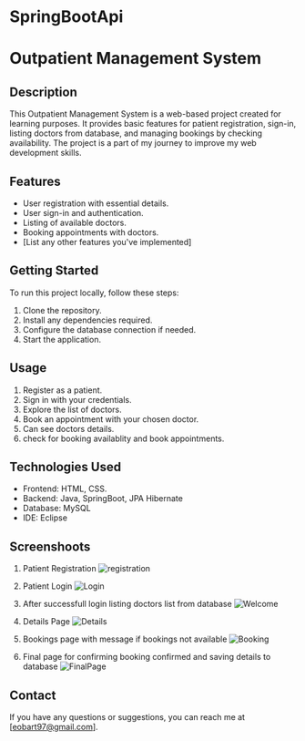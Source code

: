 # SpringBootApi

# Outpatient Management System

## Description
This Outpatient Management System is a web-based project created for learning purposes. It provides basic features for patient registration, sign-in, listing doctors from database, and managing bookings by checking availability. The project is a part of my journey to improve my web development skills.

## Features
- User registration with essential details.
- User sign-in and authentication.
- Listing of available doctors.
- Booking appointments with doctors.
- [List any other features you've implemented]

## Getting Started
To run this project locally, follow these steps:
1. Clone the repository.
2. Install any dependencies required.
3. Configure the database connection if needed.
4. Start the application.

## Usage
1. Register as a patient.
2. Sign in with your credentials.
3. Explore the list of doctors.
4. Book an appointment with your chosen doctor.
5. Can see doctors details.
6. check for booking availablity and book appointments.

## Technologies Used
- Frontend: HTML, CSS.
- Backend: Java, SpringBoot, JPA Hibernate
- Database: MySQL
- IDE: Eclipse

## Screenshoots
1) Patient Registration
   ![registration](https://github.com/LovekeshSawant/SpringBootApi/assets/91584045/f7bc3c88-8b57-4d96-92a7-d954a1be8977)

2) Patient Login
  ![Login](https://github.com/LovekeshSawant/SpringBootApi/assets/91584045/011b23c8-c334-492c-afe6-008e630837d3)

3) After successfull login listing doctors list from database 
  ![Welcome](https://github.com/LovekeshSawant/SpringBootApi/assets/91584045/456f8fc7-3486-4b83-8f1c-90a38571e5ea)

4) Details Page
   ![Details](https://github.com/LovekeshSawant/SpringBootApi/assets/91584045/5eb6e09f-69d3-441e-8ed7-fddaa23e279a)

5) Bookings page with message if bookings not available
   ![Booking](https://github.com/LovekeshSawant/SpringBootApi/assets/91584045/36fae081-5f28-4b73-9351-7541dfabd4f8)

6) Final page for confirming booking confirmed and saving details to database
    ![FinalPage](https://github.com/LovekeshSawant/SpringBootApi/assets/91584045/44a64268-7987-4cac-b627-69d9f418bd8f)

## Contact
If you have any questions or suggestions, you can reach me at [eobart97@gmail.com].
